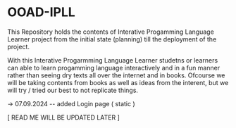 # OOAD-IPLL
This Repository holds the contents of Interative Progamming Language Learner project from the initial state (planning) till the deployment of the project.

With this Interative Progarmming Language Learner studetns or learners can able to learn progamming language interactively and in a fun manner rather than seeing dry texts all over the internet and in books.
Ofcourse we will be taking contents from books as well as ideas from the interent, but we will try / tried our best to not replicate things.

-> 07.09.2024 -- added Login page ( static ) 

[ READ ME WILL BE UPDATED LATER ]
